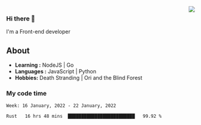 <img align='right' src="https://github-readme-stats.vercel.app/api?username=strugglebak&show_icons=true">

### Hi there 👋

I'm a Front-end developer

## About

-  **Learning :** NodeJS | Go
-  **Languages :** JavaScript | Python
-  **Hobbies:** Death Stranding | Ori and the Blind Forest

### My code time

<!--START_SECTION:waka-->
```text
Week: 16 January, 2022 - 22 January, 2022

Rust   16 hrs 48 mins  █████████████████████████   99.92 % 
```
<!--END_SECTION:waka-->
